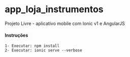 # app_loja_instrumentos

Projeto Livre - aplicativo mobile com Ionic v1 e AngularJS

#### Instruções
    1- Executar: npm install
    2- Executar: ionic serve --verbose